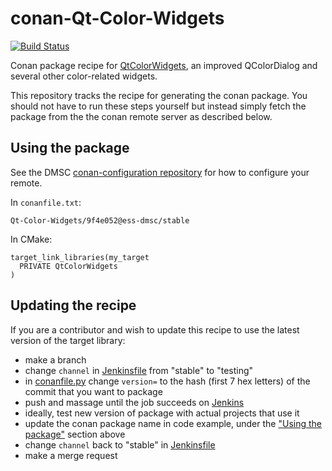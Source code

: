 # conan-Qt-Color-Widgets

[![Build Status](https://jenkins.esss.dk/dm/job/ess-dmsc/job/conan-Qt-Color-Widgets/job/master/badge/icon)](https://jenkins.esss.dk/dm/job/ess-dmsc/job/conan-Qt-Color-Widgets/job/master/)

Conan package recipe for [QtColorWidgets](https://github.com/ess-dmsc/Qt-Color-Widgets), an improved QColorDialog and several other color-related widgets.

This repository tracks the recipe for generating the conan package. You should not have to run these steps yourself but instead simply fetch the package from the the conan remote server as described below.

## Using the package

See the DMSC [conan-configuration repository](https://github.com/ess-dmsc/conan-configuration) for how to configure your remote.

In `conanfile.txt`:

```
Qt-Color-Widgets/9f4e052@ess-dmsc/stable
```

In CMake:
```
target_link_libraries(my_target
  PRIVATE QtColorWidgets
)
```

## Updating the recipe

If you are a contributor and wish to update this recipe to use the latest version of the target library:

* make a branch
* change `channel` in [Jenkinsfile](Jenkinsfile) from "stable" to "testing"
* in [conanfile.py](conanfile.py) change `version=` to the hash (first 7 hex letters) of the commit that you want to package
* push and massage until the job succeeds on [Jenkins](https://jenkins.esss.dk/dm/job/ess-dmsc/job/conan-Qt-Color-Widgets/)
* ideally, test new version of package with actual projects that use it
* update the conan package name in code example, under the ["Using the package"](#using-the-package) section above
* change `channel` back to "stable" in [Jenkinsfile](Jenkinsfile)
* make a merge request
